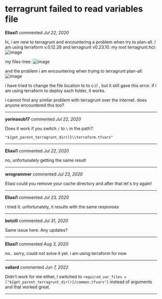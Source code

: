 # terragrunt failed to read variables file

**Eliasi1** commented *Jul 22, 2020*

hi, i am new to terragrunt and encountering a problem when try to plan-all. 
I am using terraform v.0.12.28 and terragrunt v0.23.10. 
my root terragrunt.hcl:
![image](https://user-images.githubusercontent.com/58950564/88177588-ce9bc400-cc31-11ea-8809-0c9b2b1a52b1.png)

my files-tree:
![image](https://user-images.githubusercontent.com/58950564/88177691-f854eb00-cc31-11ea-89d0-c0a6339ead1f.png)

and the problem i am encountering when trying to terragrunt plan-all:
![image](https://user-images.githubusercontent.com/58950564/88177825-233f3f00-cc32-11ea-982d-384c223b7f5a.png)

i have tried to change the file location to to c:// , but it still gave this error.
if i am using terraform to deploy each folder, it works. 

i cannot find any similar problem with terragrunt over the internet. 
does anyone encountered this too?
<br />
***


**yorinasub17** commented *Jul 22, 2020*

Does it work if you switch `/` to `\` in the path?:
```
"${get_parent_terragrunt_dir()}\\terraform.tfvars"
```
***

**Eliasi1** commented *Jul 22, 2020*

no, unfortunately getting the same result

***

**wrogrammer** commented *Jul 23, 2020*

Eliasi could you remove your cache directory and after that let's try again!
***

**Eliasi1** commented *Jul 23, 2020*

i tried it. unfortunately, it results with the same responses  
***

**botzill** commented *Jul 31, 2020*

Same issue here. Any updates?
***

**Eliasi1** commented *Aug 3, 2020*

no.. sorry, could not solve it yet. i am using terraform for now

***

**vallard** commented *Jun 7, 2022*

Didn't work for me either, I switched to `required_var_files = ["${get_parent_terragrunt_dir()}/common.tfvars"]` instead of arguments and that worked great.  
***

